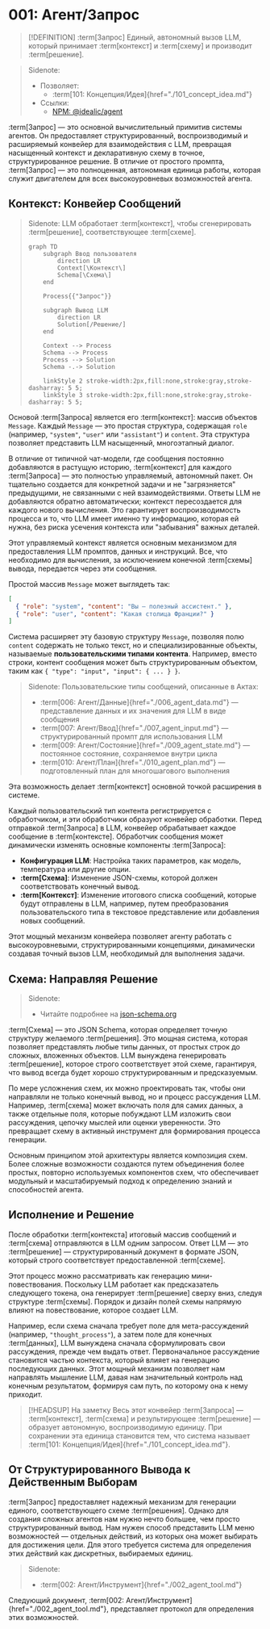 # 001: Агент/Запрос

> [!DEFINITION] :term[Запрос]
> Единый, автономный вызов LLM, который принимает :term[контекст] и :term[схему] и производит :term[решение].

> Sidenote:
> - Позволяет:
>   - :term[101: Концепция/Идея]{href="./101_concept_idea.md"}
> - Ссылки:
>   - [NPM: @idealic/agent](https://www.npmjs.com/package/@augceo/agent)

:term[Запрос] — это основной вычислительный примитив системы агентов. Он предоставляет структурированный, воспроизводимый и расширяемый конвейер для взаимодействия с LLM, превращая насыщенный контекст и декларативную схему в точное, структурированное решение. В отличие от простого промпта, :term[Запрос] — это полноценная, автономная единица работы, которая служит двигателем для всех высокоуровневых возможностей агента.

## Контекст: Конвейер Сообщений

> Sidenote:
> LLM обработает :term[контекст], чтобы сгенерировать :term[решение], соответствующее :term[схеме].
>
> ```mermaid
> graph TD
>     subgraph Ввод пользователя
>         direction LR
>         Context[\Контекст\]
>         Schema[\Схема\]
>     end
>
>     Process{{"Запрос"}}
>
>     subgraph Вывод LLM
>         direction LR
>         Solution[/Решение/]
>     end
>
>     Context --> Process
>     Schema --> Process
>     Process --> Solution
>     Schema -.-> Solution
>
>     linkStyle 2 stroke-width:2px,fill:none,stroke:gray,stroke-dasharray: 5 5;
>     linkStyle 3 stroke-width:2px,fill:none,stroke:gray,stroke-dasharray: 5 5;
> ```

Основой :term[Запроса] является его :term[контекст]: массив объектов `Message`. Каждый `Message` — это простая структура, содержащая `role` (например, `"system"`, `"user"` или `"assistant"`) и `content`. Эта структура позволяет представить LLM насыщенный, многоэтапный диалог.

В отличие от типичной чат-модели, где сообщения постоянно добавляются в растущую историю, :term[контекст] для каждого :term[Запроса] — это полностью управляемый, автономный пакет. Он тщательно создается для конкретной задачи и не "загрязняется" предыдущими, не связанными с ней взаимодействиями. Ответы LLM не добавляются обратно автоматически; контекст пересоздается для каждого нового вычисления. Это гарантирует воспроизводимость процесса и то, что LLM имеет именно ту информацию, которая ей нужна, без риска усечения контекста или "забывания" важных деталей.

Этот управляемый контекст является основным механизмом для предоставления LLM промптов, данных и инструкций. Все, что необходимо для вычисления, за исключением конечной :term[схемы] вывода, передается через эти сообщения.

Простой массив `Message` может выглядеть так:

```json
[
  { "role": "system", "content": "Вы — полезный ассистент." },
  { "role": "user", "content": "Какая столица Франции?" }
]
```

Система расширяет эту базовую структуру `Message`, позволяя полю `content` содержать не только текст, но и специализированные объекты, называемые **пользовательскими типами контента**. Например, вместо строки, контент сообщения может быть структурированным объектом, таким как `{ "type": "input", "input": { ... } }`.

> Sidenote:
> Пользовательские типы сообщений, описанные в Актах:
>
> - :term[006: Агент/Данные]{href="./006_agent_data.md"} — представление данных и их значения для LLM в виде сообщения
> - :term[007: Агент/Ввод]{href="./007_agent_input.md"} — структурированный промпт для использования LLM
> - :term[009: Агент/Состояние]{href="./009_agent_state.md"} — постоянное состояние, сохраняемое внутри цикла
> - :term[010: Агент/План]{href="./010_agent_plan.md"} — подготовленный план для многошагового выполнения

Эта возможность делает :term[контекст] основной точкой расширения в системе.

Каждый пользовательский тип контента регистрируется с обработчиком, и эти обработчики образуют конвейер обработки. Перед отправкой :term[Запроса] в LLM, конвейер обрабатывает каждое сообщение в :term[контексте]. Обработчик сообщения может динамически изменять основные компоненты :term[Запроса]:

- **Конфигурация LLM**: Настройка таких параметров, как модель, температура или другие опции.
- **:term[Схема]**: Изменение JSON-схемы, которой должен соответствовать конечный вывод.
- **:term[Контекст]**: Изменение итогового списка сообщений, которые будут отправлены в LLM, например, путем преобразования пользовательского типа в текстовое представление или добавления новых сообщений.

Этот мощный механизм конвейера позволяет агенту работать с высокоуровневыми, структурированными концепциями, динамически создавая точный вызов LLM, необходимый для выполнения задачи.

## Схема: Направляя Решение

> Sidenote:
> - Читайте подробнее на [json-schema.org](https://json-schema.org/)

:term[Схема] — это JSON Schema, которая определяет точную структуру желаемого :term[решения]. Это мощная система, которая позволяет представлять любые типы данных, от простых строк до сложных, вложенных объектов. LLM вынуждена генерировать :term[решение], которое строго соответствует этой схеме, гарантируя, что вывод всегда будет хорошо структурированным и предсказуемым.

По мере усложнения схем, их можно проектировать так, чтобы они направляли не только конечный вывод, но и процесс рассуждения LLM. Например, :term[схема] может включать поля для самих данных, а также отдельные поля, которые побуждают LLM изложить свои рассуждения, цепочку мыслей или оценки уверенности. Это превращает схему в активный инструмент для формирования процесса генерации.

Основным принципом этой архитектуры является композиция схем. Более сложные возможности создаются путем объединения более простых, повторно используемых компонентов схем, что обеспечивает модульный и масштабируемый подход к определению знаний и способностей агента.

## Исполнение и Решение

После обработки :term[контекста] итоговый массив сообщений и :term[схема] отправляются в LLM одним запросом. Ответ LLM — это :term[решение] — структурированный документ в формате JSON, который строго соответствует предоставленной :term[схеме].

Этот процесс можно рассматривать как генерацию мини-повествования. Поскольку LLM работает как предсказатель следующего токена, она генерирует :term[решение] сверху вниз, следуя структуре :term[схемы]. Порядок и дизайн полей схемы напрямую влияют на повествование, которое создает LLM.

Например, если схема сначала требует поле для мета-рассуждений (например, `"thought_process"`), а затем поле для конечных :term[данных], LLM вынуждена сначала сформулировать свои рассуждения, прежде чем выдать ответ. Первоначальное рассуждение становится частью контекста, который влияет на генерацию последующих данных. Этот мощный механизм позволяет нам направлять мышление LLM, давая нам значительный контроль над конечным результатом, формируя сам путь, по которому она к нему приходит.

> [!HEADSUP] На заметку
> Весь этот конвейер :term[Запроса] — :term[контекст], :term[схема] и результирующее :term[решение] — образует автономную, воспроизводимую единицу. При сохранении эта единица становится тем, что система называет :term[101: Концепция/Идея]{href="./101_concept_idea.md"}.

## От Структурированного Вывода к Действенным Выборам

:term[Запрос] предоставляет надежный механизм для генерации единого, соответствующего схеме :term[решения]. Однако для создания сложных агентов нам нужно нечто большее, чем просто структурированный вывод. Нам нужен способ представить LLM меню возможностей — отдельных действий, из которых она может выбирать для достижения цели. Для этого требуется система для определения этих действий как дискретных, выбираемых единиц.

> Sidenote:
> - :term[002: Агент/Инструмент]{href="./002_agent_tool.md"}

Следующий документ, :term[002: Агент/Инструмент]{href="./002_agent_tool.md"}, представляет протокол для определения этих возможностей.